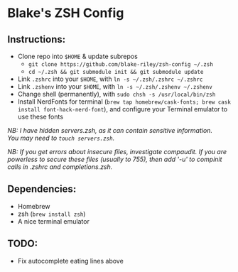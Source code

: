 # Blake's ZSH Config

## Instructions:

- Clone repo into `$HOME` & update subrepos
  - `git clone https://github.com/blake-riley/zsh-config ~/.zsh`
  - `cd ~/.zsh && git submodule init && git submodule update`
- Link `.zshrc` into your `$HOME`, with `ln -s ~/.zsh/.zshrc ~/.zshrc`
- Link `.zshenv` into your `$HOME`, with `ln -s ~/.zsh/.zshenv ~/.zshenv`
- Change shell (permanently), with `sudo chsh -s /usr/local/bin/zsh`
- Install NerdFonts for terminal (`brew tap homebrew/cask-fonts; brew cask install font-hack-nerd-font`), and configure your Terminal emulator to use these fonts

_NB: I have hidden servers.zsh, as it can contain sensitive information._  
_You may need to `touch servers.zsh`._

_NB: If you get errors about insecure files, investigate compaudit._
_If you are powerless to secure these files (usually to 755), then add '-u' to compinit calls in .zshrc and completions.zsh._

## Dependencies:

- Homebrew
- zsh (`brew install zsh`)
- A nice terminal emulator

## TODO:

- Fix <Tab> autocomplete eating lines above
